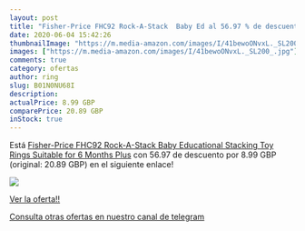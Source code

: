 ```yaml
---
layout: post
title: "Fisher-Price FHC92 Rock-A-Stack  Baby Ed al 56.97 % de descuento"
date: 2020-06-04 15:42:26
thumbnailImage: "https://m.media-amazon.com/images/I/41bewoONvxL._SL200_.jpg"
images: ["https://m.media-amazon.com/images/I/41bewoONvxL._SL200_.jpg"]
comments: true
category: ofertas
author: ring
slug: B01N0NU68I
description:
actualPrice: 8.99 GBP
comparePrice: 20.89 GBP
inStock: true
---
```


Está [Fisher-Price FHC92 Rock-A-Stack Baby Educational Stacking Toy Rings Suitable for 6 Months Plus](https://www.amazon.com/dp/B01N0NU68I/?tag=redken08-20) con 56.97 de descuento por 8.99 GBP (original: 20.89 GBP) en el siguiente enlace!

[![](https://m.media-amazon.com/images/I/41bewoONvxL._SL200_.jpg)](https://www.amazon.com/dp/B01N0NU68I/?tag=redken08-20)

[Ver la oferta!!](https://www.amazon.com/dp/B01N0NU68I/?tag=redken08-20)

[Consulta otras ofertas en nuestro canal de telegram](https://t.me/s/ofertas25)
